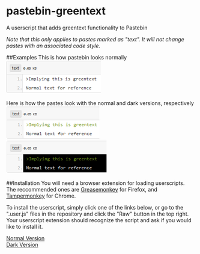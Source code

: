 # pastebin-greentext
A userscript that adds greentext functionality to Pastebin

*Note that this only applies to pastes marked as "text". It will not change pastes with an associated code style.*

##Examples
This is how pastebin looks normally<br>
![Without pastebin-greentext](/Examples/ExampleNone.png?raw=true)

Here is how the pastes look with the normal and dark versions, respectively<br>
![Normal Version](/Examples/ExampleNormal.png?raw=true)
![Dark Version](/Examples/ExampleDark.png?raw=true)


##Installation
You will need a browser extension for loading userscripts. The reccommended ones are [Greasemonkey](https://addons.mozilla.org/en-US/firefox/addon/greasemonkey/) for Firefox, and [Tampermonkey](https://chrome.google.com/webstore/detail/tampermonkey/dhdgffkkebhmkfjojejmpbldmpobfkfo?hl=en) for Chrome.

To install the userscript, simply click one of the links below, or go to the ".user.js" files in the repository and click the "Raw" button in the top right. Your userscript extension should recognize the script and ask if you would like to install it.

[Normal Version](/pastebin-greentext.user.js?raw=true)<br>
[Dark Version](/pastebin-greentext-dark.user.js?raw=true)
